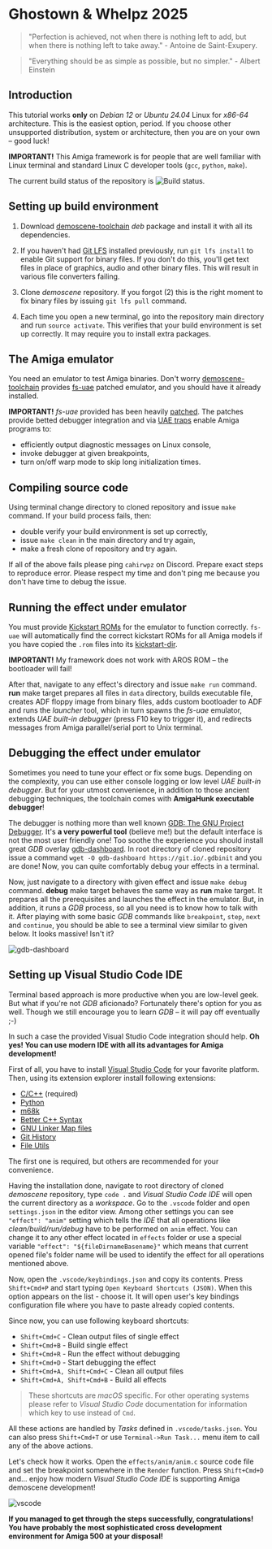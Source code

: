 # Ghostown & Whelpz 2025

> "Perfection is achieved, not when there is nothing left to add, but when
> there is nothing left to take away." - Antoine de Saint-Exupery.

> "Everything should be as simple as possible, but no simpler." - Albert Einstein

## Introduction

This tutorial works **only** on *Debian 12* or *Ubuntu 24.04* Linux for
*x86-64* architecture. This is the easiest option, period. If you choose other
unsupported distribution, system or architecture, then you are on your own –
good luck!

**IMPORTANT!** This Amiga framework is for people that are well familiar with
Linux terminal and standard Linux C developer tools (`gcc`, `python`, `make`).

The current build status of the repository is ![Build status](https://github.com/cahirwpz/demoscene/actions/workflows/default.yml/badge.svg).

## Setting up build environment

1. Download [demoscene-toolchain](https://github.com/cahirwpz/demoscene-toolchain/releases/)
   *deb* package and install it with all its dependencies.

2. If you haven't had [Git LFS](https://git-lfs.github.com/) installed
   previously, run `git lfs install` to enable Git support for binary files. If
   you don't do this, you'll get text files in place of graphics, audio and other
   binary files. This will result in various file converters failing.

3. Clone *demoscene* repository. If you forgot (2) this is the right moment to
   fix binary files by issuing `git lfs pull` command.

4. Each time you open a new terminal, go into the repository main directory and
   run `source activate`. This verifies that your build environment is set up
   correctly. It may require you to install extra packages.

## The Amiga emulator

You need an emulator to test Amiga binaries. Don't worry
[demoscene-toolchain](https://github.com/cahirwpz/demoscene-toolchain) provides
[fs-uae](https://fs-uae.net) patched emulator, and you should have it already installed.

**IMPORTANT!** *fs-uae* provided has been heavily
[patched](https://github.com/cahirwpz/demoscene-toolchain/tree/master/patches/fs-uae).
The patches provide betted debugger integration and via [UAE
traps](https://github.com/cahirwpz/demoscene/blob/master/include/uae.h) enable
Amiga programs to:

* efficiently output diagnostic messages on Linux console,
* invoke debugger at given breakpoints,
* turn on/off warp mode to skip long initialization times.

## Compiling source code

Using terminal change directory to cloned repository and issue `make` command.
If your build process fails, then:

* double verify your build environment is set up correctly,
* issue `make clean` in the main directory and try again,
* make a fresh clone of repository and try again.

If all of the above fails please ping `cahirwpz` on Discord. Prepare exact
steps to reproduce error. Please respect my time and don't ping me because
you don't have time to debug the issue.

## Running the effect under emulator

You must provide [Kickstart ROMs](https://fs-uae.net/docs/kickstarts) for
the emulator to function correctly. `fs-uae` will automatically find the correct kickstart
ROMs for all Amiga models if you have copied the `.rom` files into its
[kickstart-dir](https://fs-uae.net/docs/options/kickstarts-dir).

**IMPORTANT!** My framework does not work with AROS ROM – the bootloader will fail!

After that, navigate to any effect's directory and issue `make run` command.
**run** make target prepares all files in `data` directory, builds executable
file, creates ADF floppy image from binary files, adds custom bootloader to ADF
and runs the *launcher* tool, which in turn spawns the *fs-uae* emulator,
extends *UAE built-in debugger* (press F10 key to trigger it), and redirects
messages from Amiga parallel/serial port to Unix terminal.

## Debugging the effect under emulator

Sometimes you need to tune your effect or fix some bugs. Depending on the
complexity, you can use either console logging or low level *UAE built-in
debugger*. But for your utmost convenience, in addition to those ancient
debugging techniques, the toolchain comes with **AmigaHunk executable
debugger**!

The debugger is nothing more than well known [GDB: The GNU Project
Debugger](https://sourceware.org/gdb/current/onlinedocs/gdb/). It's **a very
powerful tool** (believe me!) but the default interface is not the most user
friendly one! Too soothe the experience you should install great *GDB* overlay
[gdb-dashboard](https://github.com/cyrus-and/gdb-dashboard). In root directory
of cloned repository issue a command `wget -O gdb-dashboard
https://git.io/.gdbinit` and you are done! Now, you can quite comfortably debug
your effects in a terminal.

Now, just navigate to a directory with given effect and issue `make debug`
command. **debug** make target behaves the same way as **run** make target.
It prepares all the prerequisites and launches the effect in the emulator. But,
in addition, it runs a *GDB* process, so all you need is to know how to talk
with it. After playing with some basic *GDB* commands like `breakpoint`, `step`,
`next` and `continue`, you should be able to see a terminal view similar to
given below. It looks massive! Isn't it?

![gdb-dashboard](./README.gdb.png)

## Setting up Visual Studio Code IDE

Terminal based approach is more productive when you are low-level geek. But what
if you're not *GDB* aficionado? Fortunately there's option for you as well.
Though we still encourage you to learn *GDB* – it will pay off eventually ;-)

In such a case the provided Visual Studio Code integration should help.
**Oh yes! You can use modern IDE with all its advantages for Amiga
development!**

First of all, you have to install [Visual Studio
Code](https://code.visualstudio.com/download) for your favorite platform. Then,
using its extension explorer install following extensions:

- [C/C++](https://marketplace.visualstudio.com/items?itemName=ms-vscode.cpptools) (required)
- [Python](https://marketplace.visualstudio.com/items?itemName=ms-python.python)
- [m68k](https://marketplace.visualstudio.com/items?itemName=steventattersall.m68k)
- [Better C++ Syntax](https://marketplace.visualstudio.com/items?itemName=jeff-hykin.better-cpp-syntax)
- [GNU Linker Map files](https://marketplace.visualstudio.com/items?itemName=trond-snekvik.gnu-mapfiles)
- [Git History](https://marketplace.visualstudio.com/items?itemName=donjayamanne.githistory)
- [File Utils](https://marketplace.visualstudio.com/items?itemName=sleistner.vscode-fileutils)

The first one is required, but others are recommended for your convenience.

Having the installation done, navigate to root directory of cloned *demoscene*
repository, type `code .` and *Visual Studio Code IDE* will open the current
directory as a *workspace*. Go to the `.vscode` folder and open `settings.json`
in the editor view. Among other settings you can see `"effect": "anim"` setting
which tells the *IDE* that all operations like *clean/build/run/debug* have to
be performed on `anim` effect. You can change it to any other effect located
in `effects` folder or use a special variable `"effect":
"${fileDirnameBasename}"` which means that current opened file's folder name
will be used to identify the effect for all operations mentioned above.

Now, open the `.vscode/keybindings.json` and copy its contents. Press
`Shift+Cmd+P` and start typing `Open Keyboard Shortcuts (JSON)`. When this
option appears on the list - choose it. It will open user's key bindings
configuration file where you have to paste already copied contents.

Since now, you can use following keyboard shortcuts:

- `Shift+Cmd+C` - Clean output files of single effect
- `Shift+Cmd+B` - Build single effect
- `Shift+Cmd+R` - Run the effect without debugging
- `Shift+Cmd+D` - Start debugging the effect
- `Shift+Cmd+A, Shift+Cmd+C` - Clean all output files
- `Shift+Cmd+A, Shift+Cmd+B` - Build all effects

> These shortcuts are *macOS* specific. For other operating systems please
refer to *Visual Studio Code* documentation for information which key to
use instead of `Cmd`.

All these actions are handled by *Tasks* defined in `.vscode/tasks.json`. You
can also press `Shift+Cmd+T` or use `Terminal->Run Task...` menu item to call
any of the above actions.

Let's check how it works. Open the `effects/anim/anim.c` source code file
and set the breakpoint somewhere in the `Render` function. Press `Shift+Cmd+D`
and... enjoy how modern *Visual Studio Code IDE* is supporting
Amiga demoscene development!

![vscode](./README.vsc.png)

**If you managed to get through the steps successfully, congratulations! You
have probably the most sophisticated cross development environment for Amiga 500
at your disposal!**
